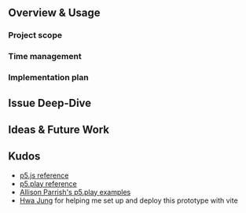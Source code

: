 ## Overview & Usage

### Project scope

### Time management

### Implementation plan

## Issue Deep-Dive

## Ideas & Future Work

## Kudos
- [p5.js reference](https://p5js.org/reference/)
- [p5.play reference](https://p5play.org/learn/)
- [Allison Parrish's p5.play examples](https://creative-coding.decontextualize.com/making-games-with-p5-play/)
- [Hwa Jung](https://hjchoi28.github.io/bio/bio.html) for helping me set up and deploy this prototype with vite